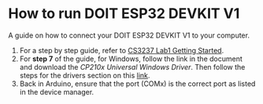 # How to run DOIT ESP32 DEVKIT V1
A guide on how to connect your DOIT ESP32 DEVKIT V1 to your computer.
1. For a step by step guide, refer to [CS3237 Lab1 Getting Started](https://github.com/JavonTeo/CS3237-Content/blob/main/Labs/CS3237%20Lab%201/CS3237%20Lab%201%20Getting%20Started.pdf).
2. For **step 7** of the guide, for Windows, follow the link in the document and download the _CP210x Universal Windows Driver_. Then follow the steps for the drivers section on this [link](https://startingelectronics.org/articles/ESP32-WROOM-testing/).
3. Back in Arduino, ensure that the port (COMx) is the correct port as listed in the device manager.
